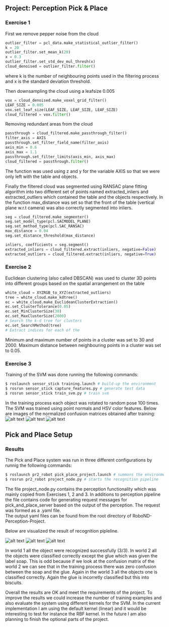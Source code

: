 ## Project: Perception Pick & Place


[//]: # (Image References)

[image1]: ./data/normalized_model_1.png
[image2]: ./data/normalized_model_2.png
[image3]: ./data/normalized_model_3.png
[image4]: ./data/scene_1.png
[image5]: ./data/scene_2.png
[image6]: ./data/scene_3.png

### Exercise 1

First we remove pepper noise from the cloud 
```python
outlier_filter = pcl_data.make_statistical_outlier_filter()
k = 20
outlier_filter.set_mean_k(20)
x = 0.3
outlier_filter.set_std_dev_mul_thresh(x)
cloud_denoised = outlier_filter.filter()
```
where k is the number of neighbouring points used in the filtering process and x is the standard deviation threshold.

Then downsampling the cloud using a leafsize 0.005
```python
vox = cloud_denoised.make_voxel_grid_filter()
LEAF_SIZE = 0.005
vox.set_leaf_size(LEAF_SIZE, LEAF_SIZE, LEAF_SIZE)
cloud_filtered = vox.filter()
```
Removing redundant areas from the cloud  
```python
passthrough = cloud_filtered.make_passthrough_filter()
filter_axis = AXIS
passthrough.set_filter_field_name(filter_axis)
axis_min = 0.6
axis_max = 1.1
passthrough.set_filter_limits(axis_min, axis_max)
cloud_filtered = passthrough.filter()
```
The function was used using z and y for the variable AXIS so that we were only left with the table and objects.


Finally the filtered cloud was segmented using RANSAC plane fitting algorithm into two different set of points named extracted_inliers and extracted_outliers which contained the table and the objects respectively.
In the function max_distance was set so that the front of the table (vertical plane w.r.t camera) was also correctly segmented into inliers.
```python
seg = cloud_filtered.make_segmenter()
seg.set_model_type(pcl.SACMODEL_PLANE)
seg.set_method_type(pcl.SAC_RANSAC)
max_distance = 0.04
seg.set_distance_threshold(max_distance)

inliers, coefficients = seg.segment()
extracted_inliers = cloud_filtered.extract(inliers, negative=False)
extracted_outliers = cloud_filtered.extract(inliers, negative=True)
```
### Exercise 2

Euclidean clustering (also called DBSCAN) was used to cluster 3D points into different groups based on the spatial arrangement on the table
```python
white_cloud = XYZRGB_to_XYZ(extracted_outliers)
tree = white_cloud.make_kdtree()
ec = white_cloud.make_EuclideanClusterExtraction()
ec.set_ClusterTolerance(0.05)
ec.set_MinClusterSize(30)
ec.set_MaxClusterSize(2000)
# Search the k-d tree for clusters
ec.set_SearchMethod(tree)
# Extract indices for each of the 
```
Minimum and maximum number of points in a cluster was set to 30 and 2000. Maximum distance between neighbouring points in a cluster was set to 0.05. 

### Exercise 3
Training of the SVM was done running the following commands:

```bash
$ roslaunch sensor_stick training.launch # build-up the environment
$ rosrun sensor_stick capture_features.py # generate test data
$ rosrun sensor_stick train_svm.py # train svm
```
In the training process each object was rotated to random pose 100 times. The SVM was trained using point normals and HSV color features.
Below are images of the normalized confusion matrices obtained after training:
![alt text][image1] ![alt text][image2] ![alt text][image3] 

## Pick and Place Setup
### Results
The Pick and Place system was run in three different configurations by runnig the following commands:
```bash
$ roslaunch pr2_robot pick_place_project.launch # summons the environment
$ rosrun pr2_robot project_node.py # starts the recognition pipeline
```
The file project_node.py contains the perception functionality which was mainly copied from Exercises 1, 2 and 3. In additions to perception pipeline
the file contains code for generating request messages for pick_and_place_server based on the output of the perception. The request was formed as a .yaml file.     
The output yaml files can be found from the root directory of RoboND-Perception-Project. 

Below are visualized the result of recognition pipleline. 

![alt text][image4] ![alt text][image5] ![alt text][image6]

In world 1 all the object were recognized successfully (3/3). 
In world 2 all the objects were classified correctly except the glue which was given the label soap. This is odd because 
if we look at the confusion matrix of the world 2 we can see that in the training process there was zero confusion between the soap
and the glue. Again in the world 3 all the objects one is classified correctly. Again the glue is incorretly classified but this into biscuits.

Overall the results are OK and meet the requirements of the project. To improve the results we could increase the number of training 
examples and also evaluate the system using different kernels for the SVM. In the current implementation I am using the default kernel (linear) and it would be interesting 
to test for instance the RBF kernel. In the future I am also planning to finish the optional parts of the project.


